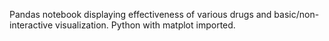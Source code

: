 Pandas notebook displaying effectiveness of various drugs and basic/non-interactive visualization. Python with matplot imported. 
